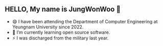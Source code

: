 ## HELLO, My name is JungWonWoo 👋
- 😄 I have been attending the Department of Computer Engineering at Yeungnam University since 2022.
- 🌱 I’m currently learning open source software.
- ⚡ I was discharged from the military last year.
<!--
**lmustangl/lmustangl** is a ✨ _special_ ✨ repository because its `README.md` (this file) appears on your GitHub profile.

Here are some ideas to get you started:

- 🔭 I’m currently working on ...
- 🌱 I’m currently learning ...
- 👯 I’m looking to collaborate on ...
- 🤔 I’m looking for help with ...
- 💬 Ask me about ...
- 📫 How to reach me: ...
- 😄 Pronouns: ...
- ⚡ Fun fact: ...
-->
